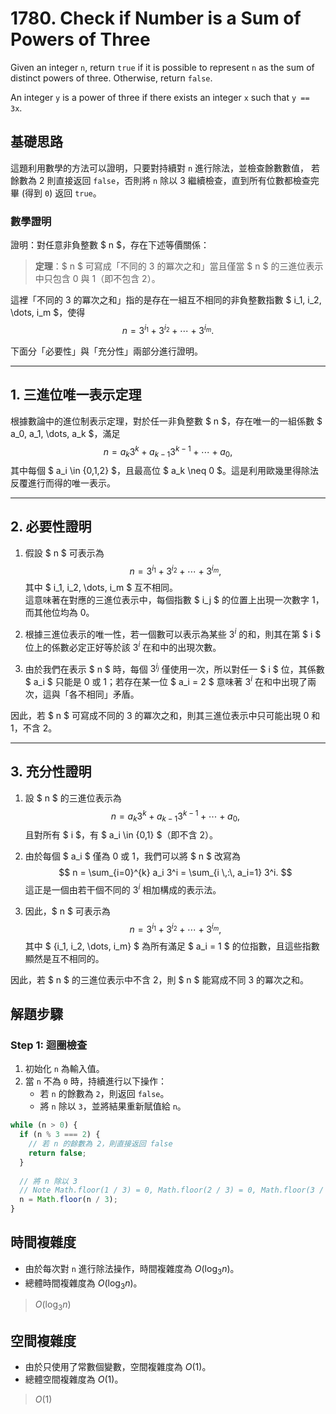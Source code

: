 # 1780. Check if Number is a Sum of Powers of Three

Given an integer `n`, return `true` if it is possible to represent `n` as 
the sum of distinct powers of three. Otherwise, return `false`.

An integer `y` is a power of three if there exists an integer `x` such that `y == 3x`.

## 基礎思路

這題利用數學的方法可以證明，只要對持續對 `n` 進行除法，並檢查餘數數值，
若餘數為 2 則直接返回 `false`，否則將 `n` 除以 3 繼續檢查，直到所有位數都檢查完畢 (得到 `0`) 返回 `true`。

### 數學證明

證明：對任意非負整數 $ n $，存在下述等價關係：

> **定理**：$ n $ 可寫成「不同的 $3$ 的冪次之和」當且僅當 $ n $ 的三進位表示中只包含 $0$ 與 $1$（即不包含 $2$）。

這裡「不同的 $3$ 的冪次之和」指的是存在一組互不相同的非負整數指數 $ i_1, i_2, \dots, i_m $，使得
$$
n = 3^{i_1} + 3^{i_2} + \cdots + 3^{i_m}.
$$

下面分「必要性」與「充分性」兩部分進行證明。

---

## 1. 三進位唯一表示定理

根據數論中的進位制表示定理，對於任一非負整數 $ n $，存在唯一的一組係數 $ a_0, a_1, \dots, a_k $，滿足
$$
n = a_k3^k + a_{k-1}3^{k-1} + \cdots + a_0,
$$
其中每個 $ a_i \in \{0,1,2\} $，且最高位 $ a_k \neq 0 $。這是利用歐幾里得除法反覆進行而得的唯一表示。

---

## 2. 必要性證明

1. 假設 $ n $ 可表示為
   $$
   n = 3^{i_1} + 3^{i_2} + \cdots + 3^{i_m},
   $$
   其中 $ i_1, i_2, \dots, i_m $ 互不相同。  
   這意味著在對應的三進位表示中，每個指數 $ i_j $ 的位置上出現一次數字 $1$，而其他位均為 $0$。

2. 根據三進位表示的唯一性，若一個數可以表示為某些 $3^i$ 的和，則其在第 $ i $ 位上的係數必定正好等於該 $3^i$ 在和中的出現次數。

3. 由於我們在表示 $ n $ 時，每個 $3^{i_j}$ 僅使用一次，所以對任一 $ i $ 位，其係數 $ a_i $ 只能是 $0$ 或 $1$；若存在某一位 $ a_i = 2 $ 意味著 $3^i$ 在和中出現了兩次，這與「各不相同」矛盾。

因此，若 $ n $ 可寫成不同的 $3$ 的冪次之和，則其三進位表示中只可能出現 $0$ 和 $1$，不含 $2$。

---

## 3. 充分性證明

1. 設 $ n $ 的三進位表示為
   $$
   n = a_k3^k + a_{k-1}3^{k-1} + \cdots + a_0,
   $$
   且對所有 $ i $，有 $ a_i \in \{0,1\} $（即不含 $2$）。

2. 由於每個 $ a_i $ 僅為 $0$ 或 $1$，我們可以將 $ n $ 改寫為
   $$
   n = \sum_{i=0}^{k} a_i 3^i = \sum_{i \,:\, a_i=1} 3^i.
   $$
   這正是一個由若干個不同的 $3^i$ 相加構成的表示法。

3. 因此，$ n $ 可表示為
   $$
   n = 3^{i_1} + 3^{i_2} + \cdots + 3^{i_m},
   $$
   其中 $ \{i_1, i_2, \dots, i_m\} $ 為所有滿足 $ a_i = 1 $ 的位指數，且這些指數顯然是互不相同的。

因此，若 $ n $ 的三進位表示中不含 $2$，則 $ n $ 能寫成不同 $3$ 的冪次之和。

## 解題步驟

### Step 1: 迴圈檢查

1. 初始化 `n` 為輸入值。
2. 當 `n` 不為 `0` 時，持續進行以下操作：
   - 若 `n` 的餘數為 `2`，則返回 `false`。
   - 將 `n` 除以 `3`，並將結果重新賦值給 `n`。

```typescript
while (n > 0) {
  if (n % 3 === 2) {
    // 若 n 的餘數為 2，則直接返回 false
    return false;
  }
  
  // 將 n 除以 3
  // Note Math.floor(1 / 3) = 0, Math.floor(2 / 3) = 0, Math.floor(3 / 3) = 1
  n = Math.floor(n / 3);
}
```

## 時間複雜度

- 由於每次對 `n` 進行除法操作，時間複雜度為 $O(\log_3 n)$。
- 總體時間複雜度為 $O(\log_3 n)$。

> $O(\log_3 n)$

## 空間複雜度

- 由於只使用了常數個變數，空間複雜度為 $O(1)$。
- 總體空間複雜度為 $O(1)$。

> $O(1)$
